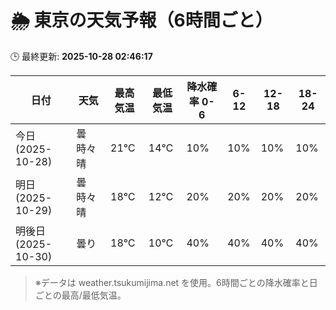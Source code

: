 # 🌦️ 東京の天気予報（6時間ごと）

🕒 最終更新: **2025-10-28 02:46:17**

| 日付 | 天気 | 最高気温 | 最低気温 | 降水確率 0-6 | 6-12 | 12-18 | 18-24 |
|------|------|----------|----------|------------|------|------|------|
| 今日 (2025-10-28) | 曇時々晴 | 21℃ | 14℃ | 10% | 10% | 10% | 10% |
| 明日 (2025-10-29) | 曇時々晴 | 18℃ | 12℃ | 20% | 20% | 20% | 20% |
| 明後日 (2025-10-30) | 曇り | 18℃ | 10℃ | 40% | 40% | 40% | 40% |

> ※データは weather.tsukumijima.net を使用。6時間ごとの降水確率と日ごとの最高/最低気温。